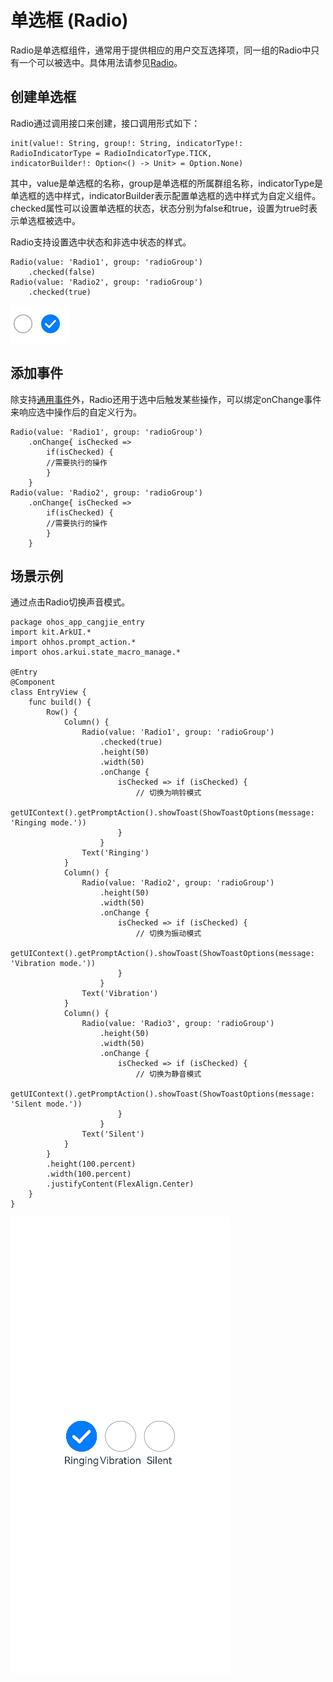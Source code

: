 # 单选框 (Radio)

Radio是单选框组件，通常用于提供相应的用户交互选择项，同一组的Radio中只有一个可以被选中。具体用法请参见[Radio](../../../reference/source_zh_cn/arkui-cj/cj-button-picker-radio.md)。

## 创建单选框

Radio通过调用接口来创建，接口调用形式如下：

```cangjie
init(value!: String, group!: String, indicatorType!: RadioIndicatorType = RadioIndicatorType.TICK,
indicatorBuilder!: Option<() -> Unit> = Option.None)
```

其中，value是单选框的名称，group是单选框的所属群组名称，indicatorType是单选框的选中样式，indicatorBuilder表示配置单选框的选中样式为自定义组件。
checked属性可以设置单选框的状态，状态分别为false和true，设置为true时表示单选框被选中。

Radio支持设置选中状态和非选中状态的样式。

```cangjie
Radio(value: 'Radio1', group: 'radioGroup')
    .checked(false)
Radio(value: 'Radio2', group: 'radioGroup')
    .checked(true)
```

![Radio](figures/Radio.png)

## 添加事件

除支持[通用事件](../../../reference/source_zh_cn/arkui-cj/cj-universal-event-click.md)外，Radio还用于选中后触发某些操作，可以绑定onChange事件来响应选中操作后的自定义行为。

```cangjie
Radio(value: 'Radio1', group: 'radioGroup')
    .onChange{ isChecked =>
        if(isChecked) {
        //需要执行的操作
        }
    }
Radio(value: 'Radio2', group: 'radioGroup')
    .onChange{ isChecked =>
        if(isChecked) {
        //需要执行的操作
        }
    }
```

## 场景示例

通过点击Radio切换声音模式。

 <!-- run -->

```cangjie
package ohos_app_cangjie_entry
import kit.ArkUI.*
import ohhos.prompt_action.*
import ohos.arkui.state_macro_manage.*

@Entry
@Component
class EntryView {
    func build() {
        Row() {
            Column() {
                Radio(value: 'Radio1', group: 'radioGroup')
                    .checked(true)
                    .height(50)
                    .width(50)
                    .onChange {
                        isChecked => if (isChecked) {
                            // 切换为响铃模式
                            getUIContext().getPromptAction().showToast(ShowToastOptions(message: 'Ringing mode.'))
                        }
                    }
                Text('Ringing')
            }
            Column() {
                Radio(value: 'Radio2', group: 'radioGroup')
                    .height(50)
                    .width(50)
                    .onChange {
                        isChecked => if (isChecked) {
                            // 切换为振动模式
                            getUIContext().getPromptAction().showToast(ShowToastOptions(message: 'Vibration mode.'))
                        }
                    }
                Text('Vibration')
            }
            Column() {
                Radio(value: 'Radio3', group: 'radioGroup')
                    .height(50)
                    .width(50)
                    .onChange {
                        isChecked => if (isChecked) {
                            // 切换为静音模式
                            getUIContext().getPromptAction().showToast(ShowToastOptions(message: 'Silent mode.'))
                        }
                    }
                Text('Silent')
            }
        }
        .height(100.percent)
        .width(100.percent)
        .justifyContent(FlexAlign.Center)
    }
}

```

![Radio1](figures/Radio1.gif)

